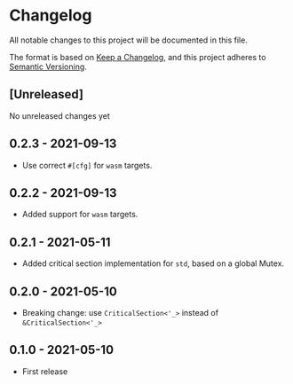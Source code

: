 # Changelog

All notable changes to this project will be documented in this file.

The format is based on [Keep a Changelog](https://keepachangelog.com/en/1.0.0/),
and this project adheres to [Semantic Versioning](https://semver.org/spec/v2.0.0.html).

## [Unreleased]

No unreleased changes yet

## 0.2.3 - 2021-09-13

- Use correct `#[cfg]` for `wasm` targets.

## 0.2.2 - 2021-09-13

- Added support for `wasm` targets.

## 0.2.1 - 2021-05-11

- Added critical section implementation for `std`, based on a global Mutex.

## 0.2.0 - 2021-05-10

- Breaking change: use `CriticalSection<'_>` instead of `&CriticalSection<'_>`

## 0.1.0 - 2021-05-10

- First release
